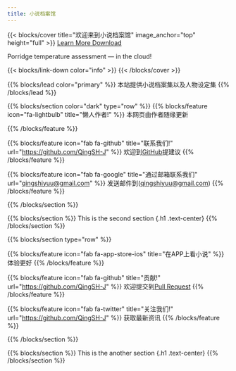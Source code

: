 ```yaml
---
title: 小说档案馆
---
```


{{< blocks/cover title="欢迎来到小说档案馆" image_anchor="top" height="full" >}}
<a class="btn btn-lg btn-primary me-3 mb-4" href="/docs/">
  Learn More <i class="fas fa-arrow-alt-circle-right ms-2"></i>
</a>
<a class="btn btn-lg btn-secondary me-3 mb-4" href="https://github.com/google/docsy-example">
  Download <i class="fab fa-github ms-2 "></i>
</a>
<p class="lead mt-5">Porridge temperature assessment &mdash; in the cloud!</p>
{{< blocks/link-down color="info" >}}
{{< /blocks/cover >}}


{{% blocks/lead color="primary" %}}
本站提供小说档案集以及人物设定集
{{% /blocks/lead %}}


{{% blocks/section color="dark" type="row" %}}
{{% blocks/feature icon="fa-lightbulb" title="懒人作者!" %}}
本网页由作者随缘更新

{{% /blocks/feature %}}


{{% blocks/feature icon="fab fa-github" title="联系我们!" url="https://github.com/QingSH-J" %}}
欢迎到[GitHub](https://github.com/QingSH-J)提建议
{{% /blocks/feature %}}


{{% blocks/feature icon="fab fa-google" title="通过邮箱联系我们" url="qingshiyuu@gmail.com" %}}
发送邮件到(qingshiyuu@gmail.com)
{{% /blocks/feature %}}


{{% /blocks/section %}}


{{% blocks/section %}}
This is the second section
{.h1 .text-center}
{{% /blocks/section %}}


{{% blocks/section type="row" %}}

{{% blocks/feature icon="fab fa-app-store-ios" title="在APP上看小说" %}}
体验更好
{{% /blocks/feature %}}

{{% blocks/feature icon="fab fa-github" title="贡献!"
    url="https://github.com/QingSH-J" %}}
欢迎提交到[Pull Request](https://github.com/QingSH-J/pulls)
{{% /blocks/feature %}}

{{% blocks/feature icon="fab fa-twitter" title="关注我们!"
    url="https://github.com/QingSH-J" %}}
获取最新资讯
{{% /blocks/feature %}}

{{% /blocks/section %}}


{{% blocks/section %}}
This is the another section
{.h1 .text-center}
{{% /blocks/section %}}